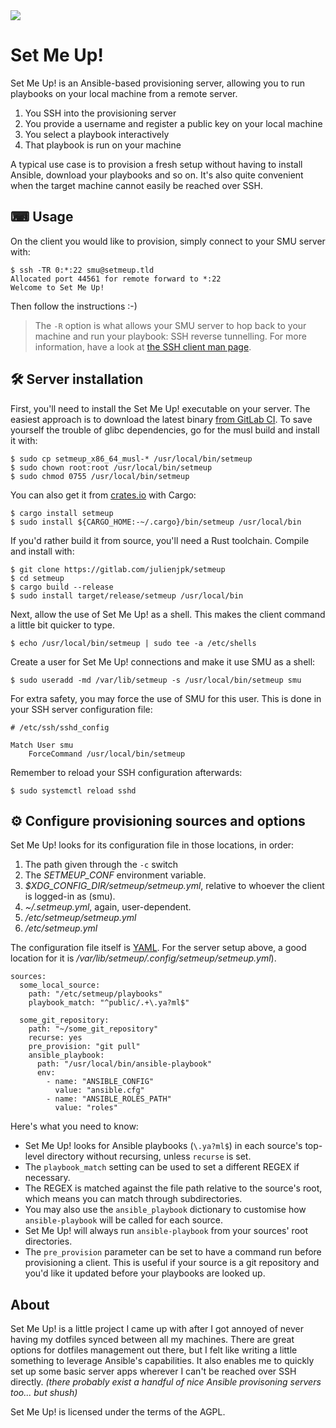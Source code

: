 <img src="https://jjpk.me/uploads/8186f022fbe440cb8f3fbfe88cf97ff0.svg" align="center" />


# Set Me Up!

Set Me Up! is an Ansible-based provisioning server, allowing you to run playbooks on your local machine from a remote server.

1. You SSH into the provisioning server
2. You provide a username and register a public key on your local machine
3. You select a playbook interactively
3. That playbook is run on your machine

A typical use case is to provision a fresh setup without having to install Ansible, download your playbooks and so on. It's also quite convenient when the target machine cannot easily be reached over SSH.

## ⌨ Usage

On the client you would like to provision, simply connect to your SMU server with:

	$ ssh -TR 0:*:22 smu@setmeup.tld
	Allocated port 44561 for remote forward to *:22
	Welcome to Set Me Up!

Then follow the instructions :-)

> The `-R` option is what allows your SMU server to hop back to your machine and run your playbook: SSH reverse tunnelling. For more information, have a look at [the SSH client man page](https://linux.die.net/man/1/ssh).


## 🛠 Server installation

First, you'll need to install the Set Me Up! executable on your server. The easiest approach is to download the latest binary [from GitLab CI](https://gitlab.com/julienjpk/setmeup/-/releases). To save yourself the trouble of glibc dependencies, go for the musl build and install it with:

    $ sudo cp setmeup_x86_64_musl-* /usr/local/bin/setmeup
	$ sudo chown root:root /usr/local/bin/setmeup
	$ sudo chmod 0755 /usr/local/bin/setmeup

You can also get it from [crates.io](https://crates.io/crates/setmeup) with Cargo:

	$ cargo install setmeup
    $ sudo install ${CARGO_HOME:-~/.cargo}/bin/setmeup /usr/local/bin

If you'd rather build it from source, you'll need a Rust toolchain. Compile and install with:

	$ git clone https://gitlab.com/julienjpk/setmeup
	$ cd setmeup
	$ cargo build --release
	$ sudo install target/release/setmeup /usr/local/bin

Next, allow the use of Set Me Up! as a shell. This makes the client command a little bit quicker to type.

    $ echo /usr/local/bin/setmeup | sudo tee -a /etc/shells

Create a user for Set Me Up! connections and make it use SMU as a shell:

    $ sudo useradd -md /var/lib/setmeup -s /usr/local/bin/setmeup smu

For extra safety, you may force the use of SMU for this user. This is done in your SSH server configuration file:

	# /etc/ssh/sshd_config

	Match User smu
	    ForceCommand /usr/local/bin/setmeup

Remember to reload your SSH configuration afterwards:

	$ sudo systemctl reload sshd


## ⚙ Configure provisioning sources and options

Set Me Up! looks for its configuration file in those locations, in order:

1. The path given through the `-c` switch
2. The *SETMEUP_CONF* environment variable.
3. *$XDG_CONFIG_DIR/setmeup/setmeup.yml*, relative to whoever the client is logged-in as (smu).
4. *~/.setmeup.yml*, again, user-dependent.
5. */etc/setmeup/setmeup.yml*
6. */etc/setmeup.yml*

The configuration file itself is [YAML](https://yaml.org/). For the server setup above, a good location for it is */var/lib/setmeup/.config/setmeup/setmeup.yml*).

	sources:
	  some_local_source:
	    path: "/etc/setmeup/playbooks"
        playbook_match: "^public/.+\.ya?ml$"

	  some_git_repository:
	    path: "~/some_git_repository"
        recurse: yes
        pre_provision: "git pull"
        ansible_playbook:
	      path: "/usr/local/bin/ansible-playbook"
	      env:
	        - name: "ANSIBLE_CONFIG"
	          value: "ansible.cfg"
	        - name: "ANSIBLE_ROLES_PATH"
	          value: "roles"

Here's what you need to know:

- Set Me Up! looks for Ansible playbooks (`\.ya?ml$`) in each source's top-level directory without recursing, unless `recurse` is set.
- The `playbook_match` setting can be used to set a different REGEX if necessary.
- The REGEX is matched against the file path relative to the source's root, which means you can match through subdirectories.
- You may also use the `ansible_playbook` dictionary to customise how `ansible-playbook` will be called for each source.
- Set Me Up! will always run `ansible-playbook` from your sources' root directories.
- The `pre_provision` parameter can be set to have a command run before provisioning a client. This is useful if your source is a git repository and you'd like it updated before your playbooks are looked up.


## About

Set Me Up! is a little project I came up with after I got annoyed of never having my dotfiles synced between all my machines.
There are great options for dotfiles management out there, but I felt like writing a little something to leverage Ansible's capabilities.
It also enables me to quickly set up some basic server apps wherever I can't be reached over SSH directly.
*(there probably exist a handful of nice Ansible provisoning servers too... but shush)*

Set Me Up! is licensed under the terms of the AGPL.
